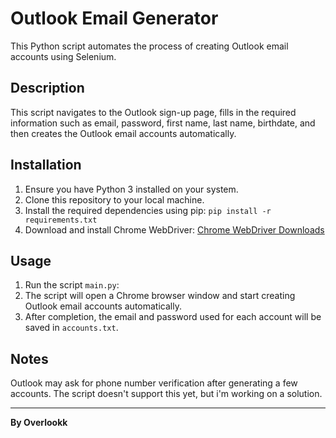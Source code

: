 # Outlook Email Generator

This Python script automates the process of creating Outlook email accounts using Selenium.

## Description

This script navigates to the Outlook sign-up page, fills in the required information such as email, password, first name, last name, birthdate, and then creates the Outlook email accounts automatically.

## Installation

1. Ensure you have Python 3 installed on your system.
2. Clone this repository to your local machine.
3. Install the required dependencies using pip: `pip install -r requirements.txt`
4. Download and install Chrome WebDriver: [Chrome WebDriver Downloads](https://chromedriver.chromium.org/)


## Usage

1. Run the script `main.py`:
2. The script will open a Chrome browser window and start creating Outlook email accounts automatically.
3. After completion, the email and password used for each account will be saved in `accounts.txt`.

## Notes

Outlook may ask for phone number verification after generating a few accounts. The script doesn't support this yet, but i'm working on a solution.

---

**By Overlookk**
